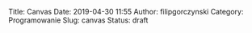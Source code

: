 Title: Canvas
Date: 2019-04-30 11:55
Author: filipgorczynski
Category: Programowanie
Slug: canvas
Status: draft


